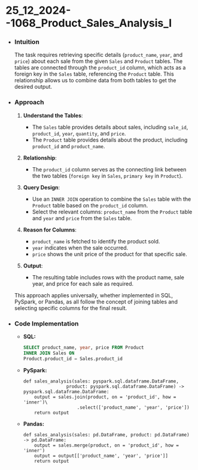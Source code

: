 # 25_12_2024--1068_Product_Sales_Analysis_I
- ### Intuition
    The task requires retrieving specific details (`product_name`, `year`, and `price`) about each sale from the given `Sales` and `Product` tables. The tables are connected through the `product_id` column, which acts as a foreign key in the `Sales` table, referencing the `Product` table. This relationship allows us to combine data from both tables to get the desired output.

- ### Approach
    1. **Understand the Tables**:
        - The `Sales` table provides details about sales, including `sale_id`, `product_id`, `year`, `quantity`, and `price`.
        - The `Product` table provides details about the product, including `product_id` and `product_name`.

    2. **Relationship**:
        - The `product_id` column serves as the connecting link between the two tables (`foreign key` in `Sales`, `primary key` in `Product`).

    3. **Query Design**:
        - Use an `INNER JOIN` operation to combine the `Sales` table with the `Product` table based on the `product_id` column.
        - Select the relevant columns: `product_name` from the `Product` table and `year` and `price` from the `Sales` table.

    4. **Reason for Columns**:
        - `product_name` is fetched to identify the product sold.
        - `year` indicates when the sale occurred.
        - `price` shows the unit price of the product for that specific sale.

    5. **Output**:
        - The resulting table includes rows with the product name, sale year, and price for each sale as required.

    This approach applies universally, whether implemented in SQL, PySpark, or Pandas, as all follow the concept of joining tables and selecting specific columns for the final result.

- ### Code Implementation
    - **SQL:**
        ```sql []
        SELECT product_name, year, price FROM Product
        INNER JOIN Sales ON
        Product.product_id = Sales.product_id
        ```
    - **PySpark:**
        ```python3 []
        def sales_analysis(sales: pyspark.sql.dataframe.DataFrame, 
                        product: pyspark.sql.dataframe.DataFrame) -> pyspark.sql.dataframe.DataFrame:
            output = sales.join(product, on = 'product_id', how = 'inner')\
                            .select(['product_name', 'year', 'price'])
            return output
        ```
    - **Pandas:**
        ```python3 []
        def sales_analysis(sales: pd.DataFrame, product: pd.DataFrame) -> pd.DataFrame:
            output = sales.merge(product, on = 'product_id', how = 'inner')
            output = output[['product_name', 'year', 'price']]
            return output
        ```